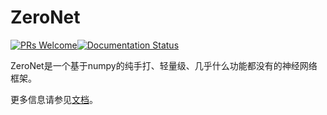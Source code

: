# ZeroNet

[![PRs Welcome](https://img.shields.io/badge/PRs-welcome-brightgreen.svg?style=flat-square)](http://makeapullrequest.com)[![Documentation Status](https://readthedocs.org/projects/zeronet-docs/badge/?version=docs)](http://zeronet-docs.readthedocs.io/?badge=docs)


ZeroNet是一个基于numpy的纯手打、轻量级、几乎什么功能都没有的神经网络框架。

更多信息请参见[文档](https://zeronet-docs.readthedocs.io/)。